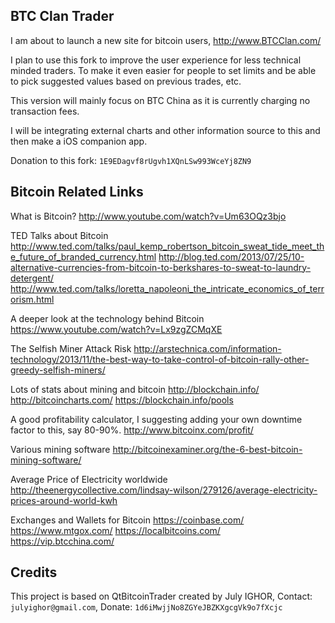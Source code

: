 ## BTC Clan Trader

I am about to launch a new site for bitcoin users, http://www.BTCClan.com/

I plan to use this fork to improve the user experience for less technical minded traders. 
To make it even easier for people to set limits and be able to pick suggested values based on previous trades, etc.

This version will mainly focus on BTC China as it is currently charging no transaction fees.

I will be integrating external charts and other information source to this and then make a iOS companion app.

Donation to this fork: `1E9EDagvf8rUgvh1XQnLSw993WceYj8ZN9`

## Bitcoin Related Links
What is Bitcoin?
http://www.youtube.com/watch?v=Um63OQz3bjo

TED Talks about Bitcoin
http://www.ted.com/talks/paul_kemp_robertson_bitcoin_sweat_tide_meet_the_future_of_branded_currency.html
http://blog.ted.com/2013/07/25/10-alternative-currencies-from-bitcoin-to-berkshares-to-sweat-to-laundry-detergent/
http://www.ted.com/talks/loretta_napoleoni_the_intricate_economics_of_terrorism.html

A deeper look at the technology behind Bitcoin
https://www.youtube.com/watch?v=Lx9zgZCMqXE

The Selfish Miner Attack Risk
http://arstechnica.com/information-technology/2013/11/the-best-way-to-take-control-of-bitcoin-rally-other-greedy-selfish-miners/

Lots of stats about mining and bitcoin
http://blockchain.info/
http://bitcoincharts.com/
https://blockchain.info/pools

A good profitability calculator, I suggesting adding your own downtime factor to this, say 80-90%.
http://www.bitcoinx.com/profit/

Various mining software
http://bitcoinexaminer.org/the-6-best-bitcoin-mining-software/

Average Price of Electricity worldwide
http://theenergycollective.com/lindsay-wilson/279126/average-electricity-prices-around-world-kwh

Exchanges and Wallets for Bitcoin
https://coinbase.com/
https://www.mtgox.com/
https://localbitcoins.com/
https://vip.btcchina.com/



## Credits
This project is based on QtBitcoinTrader created by July IGHOR, Contact: `julyighor@gmail.com`, Donate: `1d6iMwjjNo8ZGYeJBZKXgcgVk9o7fXcjc`
